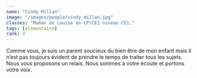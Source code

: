 ```yaml
---
name: "Cindy Millan"
image: "/images/people/cindy_millan.jpg"
classes: "Maman de Louise en CP/CE1 niveau CE1."
tags: [elementaire]
rank: 3
---
```


Comme vous, je suis un parent soucieux du bien être de mon enfant mais il n’est pas toujours évident de prendre le temps de traiter tous les sujets. Nous vous proposons un relais. Nous sommes à votre écoute et portons votre voix.